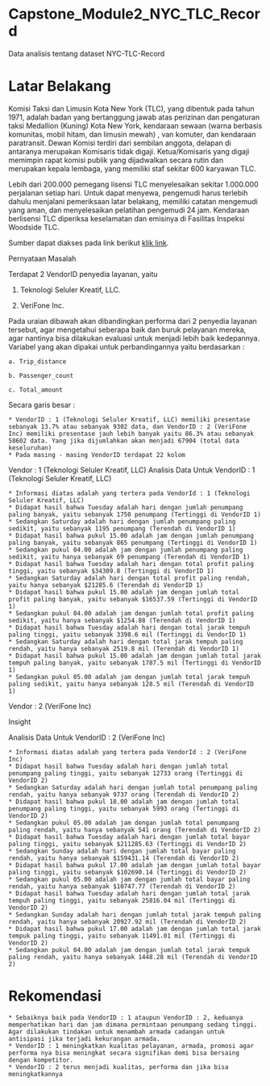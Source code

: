 # Capstone_Module2_NYC_TLC_Record
Data analisis tentang dataset NYC-TLC-Record
# Latar Belakang
Komisi Taksi dan Limusin Kota New York (TLC), yang dibentuk pada tahun 1971, adalah badan yang bertanggung jawab atas perizinan dan pengaturan taksi Medallion (Kuning) Kota New York, kendaraan sewaan (warna berbasis komunitas, mobil hitam, dan limusin mewah) , van komuter, dan kendaraan paratransit. Dewan Komisi terdiri dari sembilan anggota, delapan di antaranya merupakan Komisaris tidak digaji. Ketua/Komisaris yang digaji memimpin rapat komisi publik yang dijadwalkan secara rutin dan merupakan kepala lembaga, yang memiliki staf sekitar 600 karyawan TLC.

Lebih dari 200.000 pemegang lisensi TLC menyelesaikan sekitar 1.000.000 perjalanan setiap hari. Untuk dapat menyewa, pengemudi harus terlebih dahulu menjalani pemeriksaan latar belakang, memiliki catatan mengemudi yang aman, dan menyelesaikan pelatihan pengemudi 24 jam. Kendaraan berlisensi TLC diperiksa keselamatan dan emisinya di Fasilitas Inspeksi Woodside TLC.


Sumber dapat diakses pada link berikut [klik link](https://www.nyc.gov/site/tlc/about/about-tlc.page).

Pernyataan Masalah

Terdapat 2 VendorID penyedia layanan, yaitu

1. Teknologi Seluler Kreatif, LLC.

2. VeriFone Inc.

Pada uraian dibawah akan dibandingkan performa dari 2 penyedia layanan tersebut, agar mengetahui seberapa baik dan buruk pelayanan mereka, agar nantinya bisa dilakukan evaluasi untuk menjadi lebih baik kedepannya. Variabel yang akan dipakai untuk perbandingannya yaitu berdasarkan :

    a. Trip_distance

    b. Passenger_count
    
    c. Total_amount

Secara garis besar :

    * VendorID : 1 (Teknologi Seluler Kreatif, LLC) memiliki presentase sebanyak 13.7% atau sebanyak 9302 data, dan VendorID : 2 (VeriFone Inc) memiliki presentase jauh lebih banyak yaitu 86.3% atau sebanyak 58602 data. Yang jika dijumlahkan akan menjadi 67904 (total data keseluruhan)
    * Pada masing - masing VendorID terdapat 22 kolom

Vendor : 1 (Teknologi Seluler Kreatif, LLC)
Analisis Data Untuk VendorID : 1 (Teknologi Seluler Kreatif, LLC)

    * Informasi diatas adalah yang tertera pada VendorId : 1 (Teknologi Seluler Kreatif, LLC)
    * Didapat hasil bahwa Tuesday adalah hari dengan jumlah penumpang paling banyak, yaitu sebanyak 1750 penumpang (Tertinggi di VendorID 1)
    * Sedangkan Saturday adalah hari dengan jumlah penumpang paling sedikit, yaitu sebanyak 1195 penumpang (Terendah di VendorID 1)
    * Didapat hasil bahwa pukul 15.00 adalah jam dengan jumlah penumpang paling banyak, yaitu sebanyak 865 penumpang (Tertinggi di VendorID 1)
    * Sedangkan pukul 04.00 adalah jam dengan jumlah penumpang paling sedikit, yaitu hanya sebanyak 69 penumpang (Terendah di VendorID 1)
    * Didapat hasil bahwa Tuesday adalah hari dengan total profit paling tinggi, yaitu sebanyak $34309.8 (Tertinggi di VendorID 1)
    * Sedangkan Saturday adalah hari dengan total profit paling rendah, yaitu hanya sebanyak $21285.6 (Terendah di VendorID 1)
    * Didapat hasil bahwa pukul 15.00 adalah jam dengan jumlah total profit paling banyak, yaitu sebanyak $16537.59 (Tertinggi di VendorID 1)
    * Sedangkan pukul 04.00 adalah jam dengan jumlah total profit paling sedikit, yaitu hanya sebanyak $1254.88 (Terendah di VendorID 1)
    * Didapat hasil bahwa Tuesday adalah hari dengan total jarak tempuh paling tinggi, yaitu sebanyak 3398.6 mil (Tertinggi di VendorID 1)
    * Sedangkan Saturday adalah hari dengan total jarak tempuh paling rendah, yaitu hanya sebanyak 2519.8 mil (Terendah di VendorID 1)
    * Didapat hasil bahwa pukul 15.00 adalah jam dengan jumlah total jarak tempuh paling banyak, yaitu sebanyak 1787.5 mil (Tertinggi di VendorID 1)
    * Sedangkan pukul 05.00 adalah jam dengan jumlah total jarak tempuh paling sedikit, yaitu hanya sebanyak 128.5 mil (Terendah di VendorID 1)

Vendor : 2 (VeriFone Inc)

Insight

Analisis Data Untuk VendorID : 2 (VeriFone Inc)

    * Informasi diatas adalah yang tertera pada VendorId : 2 (VeriFone Inc)
    * Didapat hasil bahwa Tuesday adalah hari dengan jumlah total penumpang paling tinggi, yaitu sebanyak 12733 orang (Tertinggi di VendorID 2)
    * Sedangkan Saturday adalah hari dengan jumlah total penumpang paling rendah, yaitu hanya sebanyak 9737 orang (Terendah di VendorID 2)
    * Didapat hasil bahwa pukul 18.00 adalah jam dengan jumlah total penumpang paling tinggi, yaitu sebanyak 5993 orang (Tertinggi di VendorID 2)
    * Sedangkan pukul 05.00 adalah jam dengan jumlah total penumpang paling rendah, yaitu hanya sebanyak 541 orang (Terendah di VendorID 2)
    * Didapat hasil bahwa Tuesday adalah hari dengan jumlah total bayar paling tinggi, yaitu sebanyak $211285.63 (Tertinggi di VendorID 2)
    * Sedangkan Sunday adalah hari dengan jumlah total bayar paling rendah, yaitu hanya sebanyak $159431.14 (Terendah di VendorID 2)
    * Didapat hasil bahwa pukul 17.00 adalah jam dengan jumlah total bayar paling tinggi, yaitu sebanyak $102690.14 (Tertinggi di VendorID 2)
    * Sedangkan pukul 05.00 adalah jam dengan jumlah total bayar paling rendah, yaitu hanya sebanyak $10747.77 (Terendah di VendorID 2)
    * Didapat hasil bahwa Tuesday adalah hari dengan jumlah total jarak tempuh paling tinggi, yaitu sebanyak 25816.04 mil (Tertinggi di VendorID 2)
    * Sedangkan Sunday adalah hari dengan jumlah total jarak tempuh paling rendah, yaitu hanya sebanyak 20927.92 mil (Terendah di VendorID 2)
    * Didapat hasil bahwa pukul 17.00 adalah jam dengan jumlah total jarak tempuk paling tinggi, yaitu sebanyak 11491.01 mil (Tertinggi di VendorID 2)
    * Sedangkan pukul 04.00 adalah jam dengan jumlah total jarak tempuk paling rendah, yaitu hanya sebanyak 1448.28 mil (Terendah di VendorID 2)

# Rekomendasi

    * Sebaiknya baik pada VendorID : 1 ataupun VendorID : 2, keduanya memperhatikan hari dan jam dimana permintaan penumpang sedang tinggi. Agar dilakukan tindakan untuk menambah armada cadangan untuk antisipasi jika terjadi kekurangan armada.
    * VendorID : 1 meningkatkan kualitas pelayanan, armada, promosi agar performa nya bisa meningkat secara signifikan demi bisa bersaing dengan kompetitor.
    * VendorID : 2 terus menjadi kualitas, performa dan jika bisa meningkatkannya
